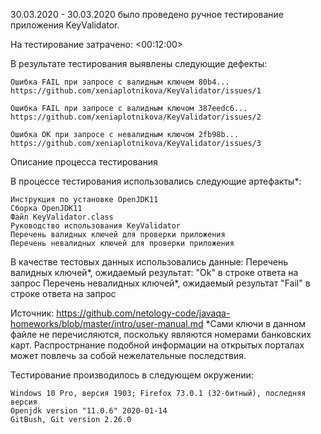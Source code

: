 30.03.2020 - 30.03.2020 было проведено ручное тестирование приложения KeyValidator.

На тестирование затрачено: <00:12:00>

В результате тестирования выявлены следующие дефекты:

    Ошибка FAIL при запросе с валидным ключем 80b4...
    https://github.com/xeniaplotnikova/KeyValidator/issues/1

    Ошибка FAIL при запросе с валидным ключом 387eedc6... 
    https://github.com/xeniaplotnikova/KeyValidator/issues/2
    
    Ошибка OK при запросе с невалидным ключом 2fb98b... 
    https://github.com/xeniaplotnikova/KeyValidator/issues/3

    

    

Описание процесса тестирования

В процессе тестирования использовались следующие артефакты*:

    Инструкция по установке OpenJDK11
    Сборка OpenJDK11
    Файл KeyValidator.class
    Руководство использования KeyValidator
    Перечень валидных ключей для проверки приложения
    Перечень невалидных ключей для проверки приложения
    

В качестве тестовых данных использовались данные:
   Перечень валидных ключей*, ожидаемый результат: "Ok" в строке ответа на запрос
   Перечень невалидных ключей*, ожидаемый результат "Fail" в строке ответа на запрос

   Источник:
    https://github.com/netology-code/javaqa-homeworks/blob/master/intro/user-manual.md
    *Сами ключи в данном файле не перечисляются, поскольку являются номерами банковских карт. Распрострнание подобной информации на открытых порталах может повлечь за собой нежелательные последствия. 
    

Тестирование производилось в следующем окружении:

    Windows 10 Pro, версия 1903; Firefox 73.0.1 (32-битный), последняя версия
    Openjdk version "11.0.6" 2020-01-14
    GitBush, Git version 2.26.0
   
